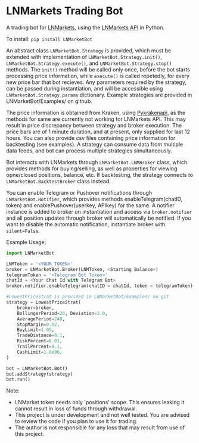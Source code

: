 # LNMarkets Trading Bot

A trading bot for [LNMarkets](https://lnmarkets.com/), using the [LNMarkets API](https://pypi.org/project/LNMarkets/) in Python.

To install: `pip install LNMarketBot`

An abstract class `LNMarketBot.Strategy` is provided, which must be extended with implementation of `LNMarketBot.Strategy.init()`, `LNMarketBot.Strategy.execute()`, and `LNMarketBot.Strategy.stop()` methods. The `init()` method will be called only once, before the bot starts processing price information, while `execute()` is called repetedly, for every new price bar that bot recieves. Any parameters required by the strategy, can be passed during instantiation, and will be accessible using `LNMarketBot.Strategy.params` dictionary. Example strategies are provided in LNMarketBot/Examples/ on github.

The price information is obtained from Kraken, using [Pykrakenapi](https://github.com/dominiktraxl/pykrakenapi), as the methods for same are currently not working for LNMarkets API. This may result in price discrepancy between strategy and broker execution. The price bars are of 1 minute duration, and at present, only supplied for last 12 hours. You can also provide csv files containing price information for backtesting (see examples). A strategy can consume data from multiple data feeds, and bot can process multiple strategies simultaneously.

 Bot interacts with LNMarkets through `LNMarketBot.LNMBroker` class, which provides methods for buying/selling, as well as properties for viewing opne/closed positions, balance, etc. If backtesting, the strategy connects to `LNMarketBot.BacktestBroker` class instead.
 
 You can enable Telegram or Pushover notifications through `LNMarketBot.Notifier`, which provides methods enableTelegram(chatID, token) and enablePushover(userkey, APIkey) for the same. A notifier instance is added to broker on instantiation and access via `broker.notifier` and all position updates through broker will automatically be notified. If you want to disable the automatic notification, instantiate broker with `silent=False`.

Example Usage:
```python
import LNMarketBot

LNMToken = '<YOUR TOKEN>'
broker = LNMarketBot.Broker(LNMToken, <Starting Balance>)
telegramToken = '<Telegram Bot Token>'
chatId = <Your Chat Id with Telegram Bot>
broker.notifier.enableTelegram(chatID = chatId, token = telegramToken)

#LowestPriceStrat is provided in LNMarketBot/Examples/ on git
strategy = LowestPriceStrat(
    broker=broker,
    BollingerPeriod=20, Deviation=2.0,
    AveragePeriod=240,
    StopMargin=0.02,
    BuyLimit=1.05,
    TradeDistance=0.1,
    RiskPercent=0.01,
    TrailPercent=0.1,
    CashLimit=1.0e06,
)

bot = LNMarketBot.Bot()
bot.addStrategy(strategy)
bot.run()
```

Note:
* LNMarket token needs only 'positions' scope. This ensures leaking it cannot result in loss of funds through withdrawal.
* This project is under development and not well tested. You are advised to review the code if you plan to use it for trading.
* The author is not responsible for any loss that may result from use of this project.
